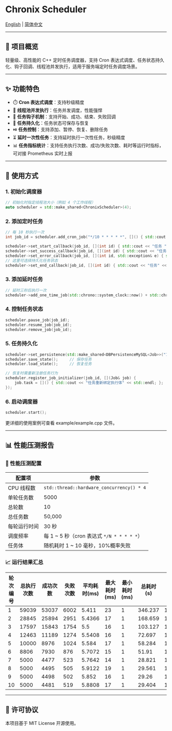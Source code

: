 # Chronix Scheduler 

[English](./README.md) | [简体中文](./README.zh.md)

---

## 🔧 项目概览

轻量级、高性能的 C++ 定时任务调度器，支持 Cron 表达式调度、任务状态持久化、钩子回调、线程池并发执行，适用于服务端定时任务调度场景。

---

## ✨ 功能特色

- ⏱️ **Cron 表达式调度**：支持秒级精度
- 🧵 **线程池并发执行**：任务并发调度，性能强悍
- 🧩 **任务钩子机制**：支持开始、成功、结束、失败回调
- 🔄 **任务持久化**：任务状态可保存与恢复
- ⏯️ **任务控制**：支持添加、暂停、恢复、删除任务
- ⏳ **延时一次性任务**：支持延时执行一次性任务，秒级精度
- 📊 **任务指标统计**：支持任务执行次数、成功/失败次数、耗时等运行时指标，可对接 Prometheus 实时上报

---

## 🚀 使用方式

### 1. 初始化调度器

```cpp
// 初始化时指定线程池大小（例如 4 个工作线程）
auto scheduler = std::make_shared<ChronixScheduler>(4);
```

### 2. 添加定时任务

```cpp
// 每 10 秒执行一次
int job_id = scheduler.add_cron_job("*/10 * * * * *", []() { std::cout << "任务执行" << std::endl; });

scheduler->set_start_callback(job_id, [](int id) { std::cout << "任务 " << id << " 开始执行" << std::endl; });
scheduler->set_success_callback(job_id, [](int id) { std::cout << "任务 " << id << " 执行成功" << std::endl; });
scheduler->set_error_callback(job_id, [](int id, std::exception& e) { std::cerr << "任务 " << id << " 执行失败: " << e.what() << std::endl; });
// 这里可选择持久化任务状态
scheduler->set_end_callback(job_id, [](int id) { std::cout << "任务" << id << " 执行结束" << std::endl; });
```

### 3. 添加延时任务

```cpp
// 延时三秒后执行一次
scheduler->add_one_time_job(std::chrono::system_clock::now() + std::chrono::seconds(3), []() { printer("[任务2]延时3秒执行"); });
```

### 4. 控制任务状态

```cpp
scheduler.pause_job(job_id);
scheduler.resume_job(job_id);
scheduler.remove_job(job_id);
```

### 5. 任务持久化

```cpp
scheduler->set_persistence(std::make_shared<DBPersistenceMySQL<Job>>("127.0.0.1", 33036, "root", "******", "chronix"));
scheduler.save_state();     // 保存任务
scheduler.load_state();     // 恢复任务

// 恢复时需重新注册任务行为
scheduler.register_job_initializer(job_id, [](Job& job) {
    job.task = []() { std::cout << "任务重新绑定执行体" << std::endl; };
});
```

### 6. 启动调度器

```cpp
scheduler.start();
```
更详细的使用案例可查看 example/example.cpp 文件。

---

## 📊 性能压测报告

### 🧪 性能压测配置

| **配置项**         | **参数**                            |
| -------------- | ------------------------------- |
| CPU 线程数     | `std::thread::hardware_concurrency() * 4` |
| 单轮任务数     | 5000                            |
| 总轮数         | 10                              |
| 总任务数       | 50,000                           |
| 每轮运行时间   | 30 秒                           |
| 调度频率       | 每 1 ~ 5 秒（cron 表达式 `*/N * * * * *`） |
| 任务体         | 随机耗时 1 ~ 10 毫秒，10%概率失败           |

### 📈 运行结果汇总

| 轮次编号 | 总执行次数 | 成功次数 | 失败次数 | 平均耗时(ms) | 最大耗时(ms) | 最小耗时(ms) | 总耗时(s) | 吞吐量(tps)         | 成功率             | 错误率              |
|----------|------------|----------|----------|---------------|---------------|---------------|------------|----------------------|---------------------|----------------------|
| 1        | 59039      | 53037    | 6002     | 5.411         | 23            | 1             | 346.237    | 170.5161493427912    | 89.8338386490286    | 10.166161350971393   |
| 2        | 28845      | 25894    | 2951     | 5.4366        | 17            | 1             | 168.659    | 171.02556045037622   | 89.76945744496446   | 10.230542555035536   |
| 3        | 17597      | 15843    | 1754     | 5.5           | 16            | 1             | 103.127    | 170.63426648695295   | 90.03239188498038   | 9.967608115019605    |
| 4        | 12463      | 11189    | 1274     | 5.5408        | 16            | 1             | 72.697     | 171.43761090553943   | 89.77774211666532   | 10.22225788333467    |
| 5        | 10000      | 8976     | 1024     | 5.584         | 17            | 1             | 58.284     | 171.57367373550204   | 89.76               | 10.24                |
| 6        | 8806       | 7930     | 876      | 5.7072        | 15            | 1             | 51.91      | 169.63976112502408   | 90.05223711106063   | 9.94776288893936     |
| 7        | 5000       | 4477     | 523      | 5.7642        | 14            | 1             | 28.821     | 173.48461191492316   | 89.54               | 10.46                |
| 8        | 5000       | 4495     | 505      | 5.9122        | 19            | 1             | 29.561     | 169.14177463549947   | 89.9                | 10.100000000000001   |
| 9        | 5000       | 4498     | 502      | 5.852         | 16            | 1             | 29.26      | 170.88174982911826   | 89.96               | 10.040000000000001   |
| 10       | 5000       | 4481     | 519      | 5.8808        | 17            | 1             | 29.404     | 170.04489185144877   | 89.62               | 10.38                |

---

## 📄 许可协议

本项目基于 MIT License 开源使用。
